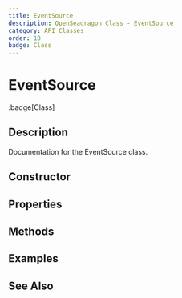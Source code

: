 ```yaml
---
title: EventSource
description: OpenSeadragon Class - EventSource
category: API Classes
order: 18
badge: Class
---
```


# EventSource

:badge[Class]

## Description

Documentation for the EventSource class.

## Constructor

## Properties

## Methods

## Examples

## See Also
